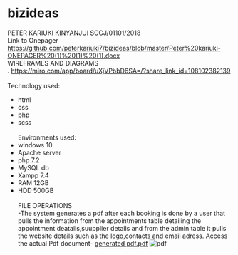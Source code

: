 # bizideas
PETER KARIUKI KINYANJUI   SCCJ/01101/2018  </br>
Link to Onepager  https://github.com/peterkariuki7/bizideas/blob/master/Peter%20kariuki-ONEPAGER%20(1)%20(1)%20(1).docx<br>
WIREFRAMES AND DIAGRAMS<BR>.
https://miro.com/app/board/uXjVPbbD6SA=/?share_link_id=108102382139<br><br>
Technology used:<br>
- html<br>
- css<br>
- php<br>
- scss<br><br>
  Environments used: <br>
- windows 10<br>
- Apache server<br>
- php 7.2<br>
- MySQL db
- Xampp 7.4
- RAM 12GB
- HDD 500GB<br><br>
  FILE OPERATIONS<br>
  -The system generates a pdf after each booking is done by a user that pulls the information from the appointments table detailing the appointment deatails,suupplier details and from the admin table it pulls the website details such as the logo,contacts and email adress.
Access the actual Pdf document- [generated pdf.pdf](https://github.com/peterkariuki7/bizideas/files/10001809/generated.pdf.pdf)
![pdf](https://user-images.githubusercontent.com/40104488/201631289-c550a390-f5df-4a42-a7f8-89637924b075.png)

